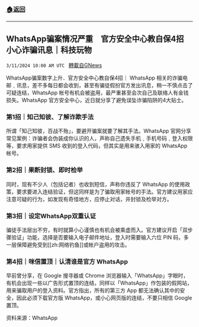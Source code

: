 ###  [:house:返回](README.md)
---


## WhatsApp骗案情况严重　官方安全中心教自保4招　小心诈骗讯息｜科技玩物
`3/11/2024 10:00 AM UTC ` [轉載自GNews](https://gnews.org/articles/2384033)

WhatsApp骗案数字上升．官方安全中心教自保4招｜ WhatsApp 相关的诈骗电邮﹑讯息，差不多每日都会收到，甚至有骗徒假扮官方发出讯息，稍一不慎点击了可疑连结，WhatsApp 帐号有机会被盗用，最严重甚至会次自己及联络人有金钱损失。WhatsApp 官方安全中心，近日就分享了避免误坠诈骗陷阱的4大贴士。

### 第1招｜知己知彼、了解诈欺手法

所谓「知己知彼，百战不殆」，要避开骗案就要了解其手法。WhatsApp 官网分享常见案例：诈骗者会伪装成你认识的人，声称自己遗失手机﹑手机号码﹑登入权限等，要求用家提供 SMS 收到的登入代码，但其实是用来骇入用家的 WhatsApp 帐号。

### 第2招｜果断封锁、即时检举

同时，现有不少人（包括记者）也收到短信，声称你违反了 WhatsApp 的使用政策，要求要进入连结验证，但这同样是为了骗取用家帐号的手法。官方建议用家应注意可疑的行为，如发现有奇怪地方，应停止对话，并封锁及检举对方。

### 第3招｜设定WhatsApp双重认证

骗徒手法层出不穷，有时就算小心谨慎也有机会被乘虚而入。官方建议开启「双步骤验证」功能，选择是否要输入电子邮件地址，登入时需要输入六位 PIN 码，多一层保障避免受到[[zh:网络钓鱼]]或帐户盗用的攻击。

### 第4招｜咪信置顶｜认清谁是官方 WhatsApp

早前曾分享，在 Google 搜寻器或 Chrome 浏览器输入「WhatsApp」字眼时，有机会出现一些以广告形式置顶的连结，同样以「WhatsApp」作包装的假网站，用来骗取用户的登入资料。官方指出，所有的第三方 App 都无法确认其中的安全，因此必须下载官方版 WhatsApp，或小心网页版的连结，不要只相信 Google 置顶。

资料来源：WhatsApp
